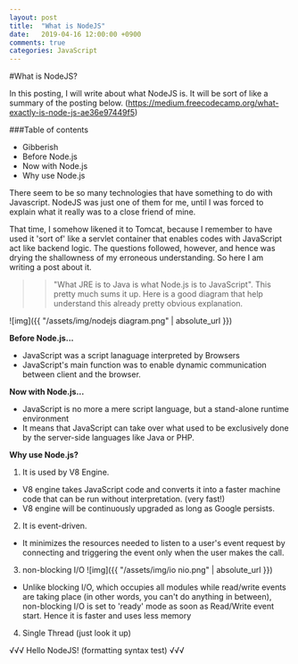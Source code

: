 ```yaml
---
layout: post
title:  "What is NodeJS"
date:   2019-04-16 12:00:00 +0900
comments: true
categories: JavaScript
---
```


#What is NodeJS?

In this posting, I will write about what NodeJS is.
It will be sort of like a summary of the posting below.
(https://medium.freecodecamp.org/what-exactly-is-node-js-ae36e97449f5)

###Table of contents
- Gibberish
- Before Node.js 
- Now with Node.js
- Why use Node.js

There seem to be so many technologies that have something to do with Javascript. NodeJS was just one of them for me, until I was forced to explain what it really was to a close friend of mine.

That time, I somehow likened it to Tomcat, because I remember to have used it 'sort of' like a servlet container that enables codes with JavaScript act like backend logic. The questions followed, however, and hence was drying the shallowness of my erroneous understanding. So here I am writing a post about it.

>>"What JRE is to Java is what Node.js is to JavaScript".
This pretty much sums it up. Here is a good diagram that help understand this already pretty obvious explanation.

![img]({{ "/assets/img/nodejs diagram.png" | absolute_url }})


**Before Node.js...**
- JavaScript was a script lanaguage interpreted by Browsers
- JavaScript's main function was to enable dynamic communication between client and the browser.

**Now with Node.js...**
- JavaScript is no more a mere script language, but a stand-alone runtime environment
- It means that JavaScript can take over what used to be exclusively done by the server-side languages like Java or PHP.

**Why use Node.js?**

1. It is used by V8 Engine.
- V8 engine takes JavaScript code and converts it into a faster machine code that can be run without interpretation. (very fast!)
- V8 engine will be continuously upgraded as long as Google persists. 

2. It is event-driven.
- It minimizes the resources needed to listen to a user's event request by connecting and triggering the event only when the user makes the call. 

3. non-blocking I/O
![img]({{ "/assets/img/io nio.png" | absolute_url }})

- Unlike blocking I/O, which occupies all modules while read/write events are taking place (in other words, you can't do anything in between), non-blocking I/O is set to 'ready' mode as soon as Read/Write event start. Hence it is faster and uses less memory

4. Single Thread (just look it up)

√√√
Hello NodeJS! (formatting syntax test)
√√√


[jekyll-docs]: https://jekyllrb.com/docs/home
[jekyll-gh]:   https://github.com/jekyll/jekyll
[jekyll-talk]: https://talk.jekyllrb.com/
